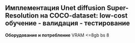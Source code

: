## Имплементация Unet diffusion Super-Resolution на COCO-dataset: low-cost обучение - валидация - тестирование

**Оборудование и потребление**
VRAM <=8gb bs 8
